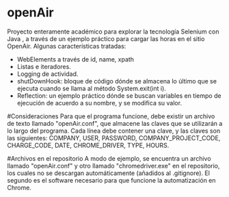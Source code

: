 # openAir
Proyecto enteramente académico para explorar la tecnología Selenium con Java , a través de un ejemplo práctico para cargar las horas en el sitio OpenAir. Algunas características tratadas:
- WebElements a través de id, name, xpath
- Listas e iteradores.
- Logging de actividad.
- shutDownHook: bloque de código dónde se almacena lo último que se ejecuta cuando se llama al método System.exit(int i).
- Reflection: un ejemplo práctico dónde se buscan variables en tiempo de ejecución de acuerdo a su nombre, y se modifica su valor.

#Consideraciones
Para que el programa funcione, debe existir un archivo de texto llamado "openAir.conf", que almacene las claves que se utilizarán a lo largo del programa. Cada línea debe contener una clave, y las claves son las siguientes: COMPANY, USER, PASSWORD, COMPANY_PROJECT_CODE, CHARGE_CODE, DATE, CHROME_DRIVER, TYPE, HOURS.

#Archivos en el repositorio
A modo de ejemplo, se encuentra un archivo llamado "openAir.conf" y otro llamado "chromedriver.exe" en el repositorio, los cuales no se descargan automáticamente (añadidos al .gitignore). El segundo es el software necesario para que funcione la automatización en Chrome.
